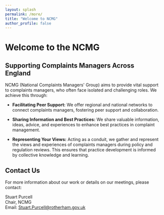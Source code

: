 ```yaml
---
layout: splash
permalink: /more/
title: "Welcome to NCMG"
author_profile: false
---
```


# Welcome to the NCMG

## Supporting Complaints Managers Across England

NCMG (National Complaints Managers' Group) aims to provide vital support to complaints managers, who often face isolated and challenging roles. We achieve this through:

- **Facilitating Peer Support:** We offer regional and national networks to connect complaints managers, fostering peer support and collaboration.

- **Sharing Information and Best Practices:** We share valuable information, ideas, advice, and experiences to enhance best practices in complaint management.

- **Representing Your Views:** Acting as a conduit, we gather and represent the views and experiences of complaints managers during policy and regulation reviews. This ensures that practice development is informed by collective knowledge and learning.

## Contact Us

For more information about our work or details on our meetings, please contact:

Stuart Purcell  
Chair, NCMG  
Email: [Stuart.Purcell@rotherham.gov.uk](mailto:Stuart.Purcell@rotherham.gov.uk)
